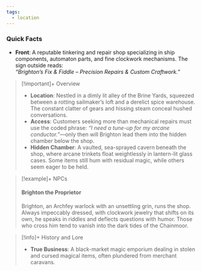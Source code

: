 ```yaml
---
tags:
  - location
---
```

### Quick Facts

- **Front**: A reputable tinkering and repair shop specializing in ship components, automaton parts, and fine clockwork mechanisms. The sign outside reads:  
    _“Brighton’s Fix & Fiddle – Precision Repairs & Custom Craftwork.”_

>[!important]+ Overview
>- **Location**: Nestled in a dimly lit alley of the Brine Yards, squeezed between a rotting sailmaker’s loft and a derelict spice warehouse. The constant clatter of gears and hissing steam conceal hushed conversations.
>- **Access**: Customers seeking more than mechanical repairs must use the coded phrase: _“I need a tune-up for my arcane conductor.”_—only then will Brighton lead them into the hidden chamber below the shop.
>- **Hidden Chamber**: A vaulted, sea-sprayed cavern beneath the shop, where arcane trinkets float weightlessly in lantern-lit glass cases. Some items still hum with residual magic, while others seem eager to be held.

> [!example]+ NPCs
> #### **Brighton the Proprietor**
>
>Brighton, an Archfey warlock with an unsettling grin, runs the shop. Always impeccably dressed, with clockwork jewelry that shifts on its own, he speaks in riddles and deflects questions with humor. Those who cross him tend to vanish into the dark tides of the Chainmoor.

> [!info]+ History and Lore
> - **True Business**: A black-market magic emporium dealing in stolen and cursed magical items, often plundered from merchant caravans.